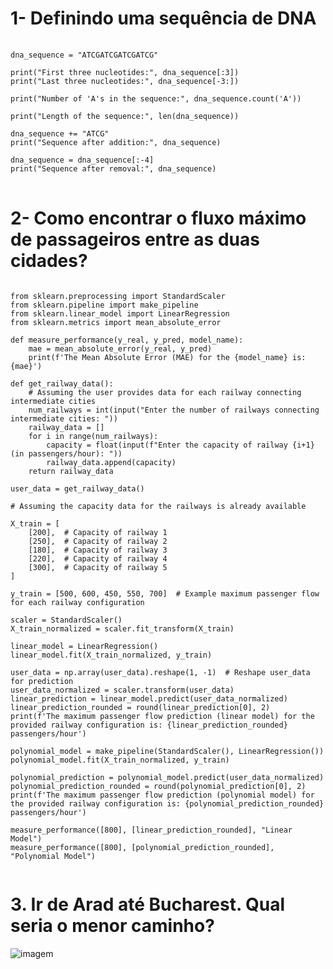   <h1>1- Definindo uma sequência de DNA</h1>

   <pre> <code>
dna_sequence = "ATCGATCGATCGATCG"

print("First three nucleotides:", dna_sequence[:3])
print("Last three nucleotides:", dna_sequence[-3:])

print("Number of 'A's in the sequence:", dna_sequence.count('A'))

print("Length of the sequence:", len(dna_sequence))

dna_sequence += "ATCG"
print("Sequence after addition:", dna_sequence)

dna_sequence = dna_sequence[:-4]
print("Sequence after removal:", dna_sequence)
    </code> </pre>

  <h1>2- Como encontrar o fluxo máximo de passageiros entre as duas cidades?</h1>

  <pre><code>
from sklearn.preprocessing import StandardScaler
from sklearn.pipeline import make_pipeline
from sklearn.linear_model import LinearRegression
from sklearn.metrics import mean_absolute_error

def measure_performance(y_real, y_pred, model_name):
    mae = mean_absolute_error(y_real, y_pred)
    print(f'The Mean Absolute Error (MAE) for the {model_name} is: {mae}')

def get_railway_data():
    # Assuming the user provides data for each railway connecting intermediate cities
    num_railways = int(input("Enter the number of railways connecting intermediate cities: "))
    railway_data = []
    for i in range(num_railways):
        capacity = float(input(f"Enter the capacity of railway {i+1} (in passengers/hour): "))
        railway_data.append(capacity)
    return railway_data

user_data = get_railway_data()

# Assuming the capacity data for the railways is already available

X_train = [
    [200],  # Capacity of railway 1
    [250],  # Capacity of railway 2
    [180],  # Capacity of railway 3
    [220],  # Capacity of railway 4
    [300],  # Capacity of railway 5
]

y_train = [500, 600, 450, 550, 700]  # Example maximum passenger flow for each railway configuration

scaler = StandardScaler()
X_train_normalized = scaler.fit_transform(X_train)

linear_model = LinearRegression()
linear_model.fit(X_train_normalized, y_train)

user_data = np.array(user_data).reshape(1, -1)  # Reshape user_data for prediction
user_data_normalized = scaler.transform(user_data)
linear_prediction = linear_model.predict(user_data_normalized)
linear_prediction_rounded = round(linear_prediction[0], 2)
print(f'The maximum passenger flow prediction (linear model) for the provided railway configuration is: {linear_prediction_rounded} passengers/hour')

polynomial_model = make_pipeline(StandardScaler(), LinearRegression())
polynomial_model.fit(X_train_normalized, y_train)

polynomial_prediction = polynomial_model.predict(user_data_normalized)
polynomial_prediction_rounded = round(polynomial_prediction[0], 2)
print(f'The maximum passenger flow prediction (polynomial model) for the provided railway configuration is: {polynomial_prediction_rounded} passengers/hour')

measure_performance([800], [linear_prediction_rounded], "Linear Model")
measure_performance([800], [polynomial_prediction_rounded], "Polynomial Model")
    </code></pre>

  <h1>3. Ir de Arad até Bucharest. Qual seria o menor caminho?</h1>

  <img src="https://github.com/Luann8/levantamento-ESTRUTURA-DE-DADOS-Aula-Caio-UV-aula-1/assets/133384636/89ae1631-0e4c-462f-8c81-30e21ff6b4d2" alt="imagem">
</body>
